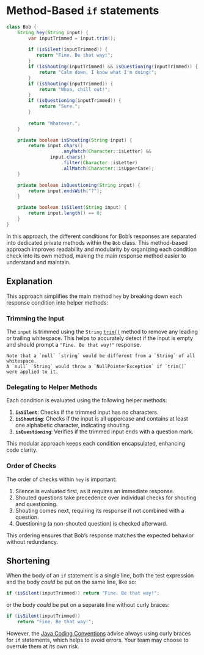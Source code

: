 # Method-Based `if` statements

```java
class Bob {
    String hey(String input) {
        var inputTrimmed = input.trim();
        
        if (isSilent(inputTrimmed)) {
           return "Fine. Be that way!";
        }
        if (isShouting(inputTrimmed) && isQuestioning(inputTrimmed)) {
            return "Calm down, I know what I'm doing!";
        }
        if (isShouting(inputTrimmed)) {
            return "Whoa, chill out!";
        }
        if (isQuestioning(inputTrimmed)) {
            return "Sure.";
        }
            
        return "Whatever.";
    }

    private boolean isShouting(String input) {
        return input.chars()
                    .anyMatch(Character::isLetter) &&
                input.chars()
                    .filter(Character::isLetter)
                    .allMatch(Character::isUpperCase);
    }

    private boolean isQuestioning(String input) {
        return input.endsWith("?");
    }

    private boolean isSilent(String input) {
        return input.length() == 0;
    }
}
```

In this approach, the different conditions for Bob’s responses are separated into dedicated private methods within the `Bob` class.
This method-based approach improves readability and modularity by organizing each condition check into its own method, making the main response method easier to understand and maintain.

## Explanation

This approach simplifies the main method `hey` by breaking down each response condition into helper methods:

### Trimming the Input

The `input` is trimmed using the `String` [`trim()`][trim] method to remove any leading or trailing whitespace.
This helps to accurately detect if the input is empty and should prompt a `"Fine. Be that way!"` response.

~~~~exercism/caution
Note that a `null` `string` would be different from a `String` of all whitespace.
A `null` `String` would throw a `NullPointerException` if `trim()` were applied to it.
~~~~

### Delegating to Helper Methods

Each condition is evaluated using the following helper methods:

1. **`isSilent`**: Checks if the trimmed input has no characters.
2. **`isShouting`**: Checks if the input is all uppercase and contains at least one alphabetic character, indicating shouting.
3. **`isQuestioning`**: Verifies if the trimmed input ends with a question mark.

This modular approach keeps each condition encapsulated, enhancing code clarity.

### Order of Checks

The order of checks within `hey` is important:

1. Silence is evaluated first, as it requires an immediate response.
2. Shouted questions take precedence over individual checks for shouting and questioning.
3. Shouting comes next, requiring its response if not combined with a question.
4. Questioning (a non-shouted question) is checked afterward.

This ordering ensures that Bob’s response matches the expected behavior without redundancy.

## Shortening

When the body of an `if` statement is a single line, both the test expression and the body _could_ be put on the same line, like so:

```java
if (isSilent(inputTrimmed)) return "Fine. Be that way!";
```

or the body _could_ be put on a separate line without curly braces:

```java
if (isSilent(inputTrimmed))
    return "Fine. Be that way!";
```

However, the [Java Coding Conventions][coding-conventions] advise always using curly braces for `if` statements, which helps to avoid errors.
Your team may choose to overrule them at its own risk.

[trim]: https://docs.oracle.com/javase/7/docs/api/java/lang/String.html#trim()  
[coding-conventions]: https://www.oracle.com/java/technologies/javase/codeconventions-statements.html#449
